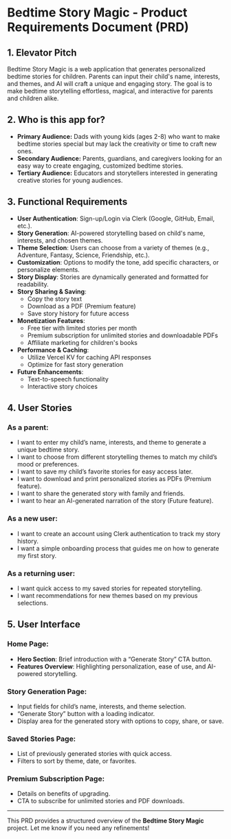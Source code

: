 # Bedtime Story Magic - Product Requirements Document (PRD)

## 1. Elevator Pitch
Bedtime Story Magic is a web application that generates personalized bedtime stories for children. Parents can input their child's name, interests, and themes, and AI will craft a unique and engaging story. The goal is to make bedtime storytelling effortless, magical, and interactive for parents and children alike.

## 2. Who is this app for?
- **Primary Audience:** Dads with young kids (ages 2-8) who want to make bedtime stories special but may lack the creativity or time to craft new ones.
- **Secondary Audience:** Parents, guardians, and caregivers looking for an easy way to create engaging, customized bedtime stories.
- **Tertiary Audience:** Educators and storytellers interested in generating creative stories for young audiences.

## 3. Functional Requirements
- **User Authentication**: Sign-up/Login via Clerk (Google, GitHub, Email, etc.).
- **Story Generation**: AI-powered storytelling based on child's name, interests, and chosen themes.
- **Theme Selection**: Users can choose from a variety of themes (e.g., Adventure, Fantasy, Science, Friendship, etc.).
- **Customization**: Options to modify the tone, add specific characters, or personalize elements.
- **Story Display**: Stories are dynamically generated and formatted for readability.
- **Story Sharing & Saving**:
  - Copy the story text
  - Download as a PDF (Premium feature)
  - Save story history for future access
- **Monetization Features**:
  - Free tier with limited stories per month
  - Premium subscription for unlimited stories and downloadable PDFs
  - Affiliate marketing for children's books
- **Performance & Caching**:
  - Utilize Vercel KV for caching API responses
  - Optimize for fast story generation
- **Future Enhancements**:
  - Text-to-speech functionality
  - Interactive story choices
  
## 4. User Stories
### As a parent:
- I want to enter my child’s name, interests, and theme to generate a unique bedtime story.
- I want to choose from different storytelling themes to match my child’s mood or preferences.
- I want to save my child’s favorite stories for easy access later.
- I want to download and print personalized stories as PDFs (Premium feature).
- I want to share the generated story with family and friends.
- I want to hear an AI-generated narration of the story (Future feature).

### As a new user:
- I want to create an account using Clerk authentication to track my story history.
- I want a simple onboarding process that guides me on how to generate my first story.

### As a returning user:
- I want quick access to my saved stories for repeated storytelling.
- I want recommendations for new themes based on my previous selections.

## 5. User Interface
### Home Page:
- **Hero Section**: Brief introduction with a “Generate Story” CTA button.
- **Features Overview**: Highlighting personalization, ease of use, and AI-powered storytelling.

### Story Generation Page:
- Input fields for child’s name, interests, and theme selection.
- “Generate Story” button with a loading indicator.
- Display area for the generated story with options to copy, share, or save.

### Saved Stories Page:
- List of previously generated stories with quick access.
- Filters to sort by theme, date, or favorites.

### Premium Subscription Page:
- Details on benefits of upgrading.
- CTA to subscribe for unlimited stories and PDF downloads.

---

This PRD provides a structured overview of the **Bedtime Story Magic** project. Let me know if you need any refinements!
